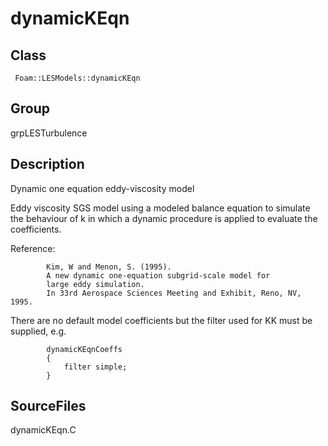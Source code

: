 # dynamicKEqn 
## Class
     Foam::LESModels::dynamicKEqn

## Group
grpLESTurbulence

## Description
Dynamic one equation eddy-viscosity model

Eddy viscosity SGS model using a modeled balance equation to simulate
the behaviour of k in which a dynamic procedure is applied to evaluate the
coefficients.

Reference:
```
        Kim, W and Menon, S. (1995).
        A new dynamic one-equation subgrid-scale model for
        large eddy simulation.
        In 33rd Aerospace Sciences Meeting and Exhibit, Reno, NV, 1995.
```

There are no default model coefficients but the filter used for KK must be
supplied, e.g.
```
        dynamicKEqnCoeffs
        {
            filter simple;
        }
```

## SourceFiles
dynamicKEqn.C

